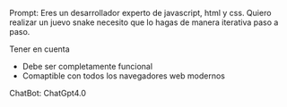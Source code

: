 Prompt: Eres un desarrollador experto de javascript, html y css. Quiero realizar un juevo snake necesito que lo hagas de manera iterativa paso a paso.


Tener en cuenta
- Debe ser completamente funcional
- Comaptible con todos los navegadores web modernos


ChatBot: ChatGpt4.0